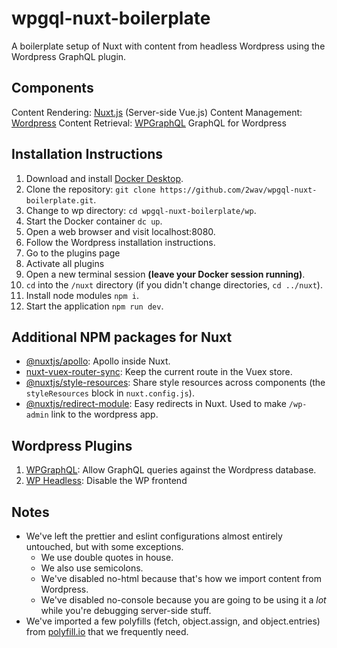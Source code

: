 # wpgql-nuxt-boilerplate
A boilerplate setup of Nuxt with content from headless Wordpress using the Wordpress GraphQL plugin.

## Components
Content Rendering: [Nuxt.js](https://nuxtjs.org/) (Server-side Vue.js)
Content Management: [Wordpress](https://wordpress.com/)
Content Retrieval: [WPGraphQL](https://github.com/wp-graphql/wp-graphql) GraphQL for Wordpress

## Installation Instructions
1. Download and install [Docker Desktop](https://www.docker.com/products/docker-desktop).
1. Clone the repository: `git clone https://github.com/2wav/wpgql-nuxt-boilerplate.git`.
1. Change to wp directory: `cd wpgql-nuxt-boilerplate/wp`.
1. Start the Docker container `dc up`.
1. Open a web browser and visit localhost:8080.
1. Follow the Wordpress installation instructions.
1. Go to the plugins page
1. Activate all plugins
1. Open a new terminal session **(leave your Docker session running)**.
1. `cd` into the `/nuxt` directory (if you didn't change directories, `cd ../nuxt`).
1. Install node modules `npm i`.
1. Start the application `npm run dev`.

## Additional NPM packages for Nuxt
* [@nuxtjs/apollo](https://www.npmjs.com/package/@nuxtjs/apollo): Apollo inside Nuxt.
* [nuxt-vuex-router-sync](https://www.npmjs.com/package/nuxt-vuex-router-sync): Keep the current route in the Vuex store.
* [@nuxtjs/style-resources](https://www.npmjs.com/package/@nuxtjs/style-resources): Share style resources across components (the `styleResources` block in `nuxt.config.js`).
* [@nuxtjs/redirect-module](https://www.npmjs.com/package/@nuxtjs/redirect-module): Easy redirects in Nuxt. Used to make `/wp-admin` link to the wordpress app.

## Wordpress Plugins
1. [WPGraphQL](https://github.com/wp-graphql/wp-graphql): Allow GraphQL queries against the Wordpress database.
1. [WP Headless](https://wordpress.org/plugins/wp-headless/): Disable the WP frontend

## Notes
* We've left the prettier and eslint configurations almost entirely untouched, but with some exceptions.
    * We use double quotes in house.
    * We also use semicolons.
    * We've disabled no-html because that's how we import content from Wordpress.
    * We've disabled no-console because you are going to be using it a *lot* while you're debugging server-side stuff.
* We've imported a few polyfills (fetch, object.assign, and object.entries) from [polyfill.io](https://polyfill.io/) that we frequently need.